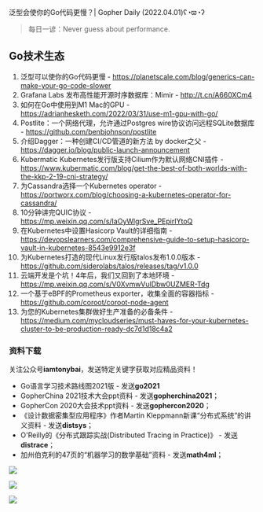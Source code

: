 泛型会使你的Go代码更慢？| Gopher Daily (2022.04.01)ʕ◔ϖ◔ʔ

>每日一谚：Never guess about performance.

## Go技术生态

1. 泛型可以使你的Go代码更慢 - https://planetscale.com/blog/generics-can-make-your-go-code-slower 
2. Grafana Labs 发布高性能开源时序数据库：Mimir - http://t.cn/A660XCm4
3. 如何在Go中使用到M1 Mac的GPU - https://adrianhesketh.com/2022/03/31/use-m1-gpu-with-go/
4. Postlite：一个网络代理，允许通过Postgres wire协议访问远程SQLite数据库 - https://github.com/benbjohnson/postlite
5. 介绍Dagger：一种创建CI/CD管道的新方法 by docker之父 - https://dagger.io/blog/public-launch-announcement
6. Kubermatic Kubernetes发行版支持Cilium作为默认网络CNI插件 - https://www.kubermatic.com/blog/get-the-best-of-both-worlds-with-the-kkp-2-19-cni-strategy/
7. 为Cassandra选择一个Kubernetes operator - https://portworx.com/blog/choosing-a-kubernetes-operator-for-cassandra/
8. 10分钟讲完QUIC协议 - https://mp.weixin.qq.com/s/IaOyWlgrSve_PEpirIYtoQ
9. 在Kubernetes中设置Hasicorp Vault的详细指南 - https://devopslearners.com/comprehensive-guide-to-setup-hasicorp-vault-in-kubernetes-8543e9912e3f
10. 为Kubernetes打造的现代Linux发行版talos发布1.0.0版本 -  https://github.com/siderolabs/talos/releases/tag/v1.0.0
11. 云端开发是个坑！4年后，我们又回到了本地环境 - https://mp.weixin.qq.com/s/V0XvmwVulDbw0UZMER-Tdg
12. 一个基于eBPF的Prometheus exporter，收集全面的容器指标 - https://github.com/coroot/coroot-node-agent
13. 为您的Kubernetes集群做好生产准备的必备条件 - https://medium.com/mycloudseries/must-haves-for-your-kubernetes-cluster-to-be-production-ready-dc7d1d18c4a2


### 资料下载

关注公众号**iamtonybai**，发送特定关键字获取对应精品资料！

* Go语言学习技术路线图2021版 - 发送**go2021**
* GopherChina 2021技术大会ppt资料 - 发送**gopherchina2021**；
* GopherCon 2020大会技术ppt资料 - 发送**gophercon2020**；
* 《设计数据密集型应用程序》作者Martin Kleppmann新课“分布式系统”的讲义资料 - 发送**distsys**；
* O'Reilly的《分布式跟踪实战(Distributed Tracing in Practice)》 - 发送**distrace**；
* 加州伯克利的47页的“机器学习的数学基础”资料 - 发送**math4ml**；

![](https://mmbiz.qpic.cn/mmbiz_png/cH6WzfQ94mb54jsFJZ3Knmz8obUsf3PBShthmdSw5E01TcYmUReGkj0BWpxHak1HlnlzHvLmKax53YSGr7aNlA/0?wx_fmt=png)

![](https://mmbiz.qpic.cn/mmbiz_png/cH6WzfQ94mZsOgPXTXZgWiaE03ib9r9WFJXC6xJCA5Y6VSesOZqlGxYfODibvR7UPGxiaM7SZZNQZkRtggPXEfBdwQ/0?wx_fmt=png)

![](https://mmbiz.qpic.cn/mmbiz_png/cH6WzfQ94mb54jsFJZ3Knmz8obUsf3PBrSoqeMvoWCticN2cpU64fJ0FYQdXJhP7ia7WRh8628uOAsQYeE2NibRRw/0?wx_fmt=png)

